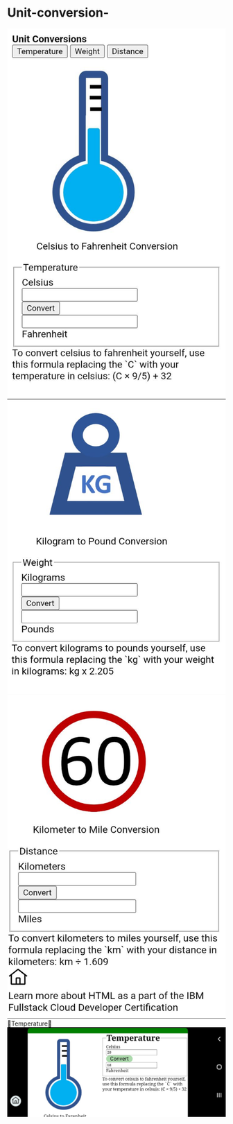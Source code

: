 # Unit-conversion-
![image alt](https://github.com/Charmaine-byte/Unit-conversion-/blob/1c4c42f52bbf9f0bcd5bbbc7c4f1226243ec4cdb/Screenshot_20250705-171448~2.jpg)
![image alt](https://github.com/Charmaine-byte/Unit-conversion-/blob/cfa540a94c32231c00c09cc8431a90a45f987336/Screenshot_20250705-171501.jpg)
![image alt](https://github.com/Charmaine-byte/Unit-conversion-/blob/874286e4dd469e91e7f31f0a3490addbd728161d/Screenshot_20250705-171508.jpg)
🍉Temperature🍇
![images alt](https://github.com/Charmaine-byte/Unit-conversion-/blob/fbdf0a315c72adaabde68e4063529d0da12f1d77/Screenshot_20250707-163354.jpg)

